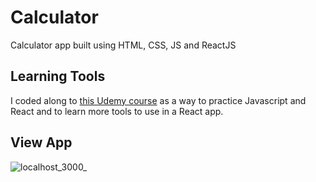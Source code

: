 # Calculator
Calculator app built using HTML, CSS, JS and ReactJS

## Learning Tools
I coded along to [this Udemy course](https://www.udemy.com/share/106GOe3@-rwgfG7sCkpWD7DNQbat-KMfp70_fd3v5SODNwnZKIJcyn5KOwuPv1qDkMTi_r9fRw==/) as a way to practice Javascript and React and to learn more tools to use in a React app.

## View App
![localhost_3000_](https://user-images.githubusercontent.com/99151426/224149511-fea20c5b-f005-40c0-9bb8-655d96681c5f.png)
